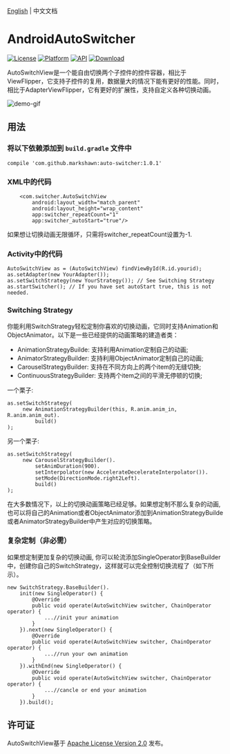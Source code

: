 [English](README.md)  |  中文文档

# AndroidAutoSwitcher
[![License](https://img.shields.io/badge/License-Apache%202.0-blue.svg)](https://opensource.org/licenses/Apache-2.0)
[![Platform](https://img.shields.io/badge/platform-android-green.svg)](http://developer.android.com/index.html)
[![API](https://img.shields.io/badge/API-12%2B-brightgreen.svg?style=flat)](https://android-arsenal.com/api?level=12)
[![Download](https://api.bintray.com/packages/markshawn/com.github.markshawn/auto-switcher/images/download.svg)](https://bintray.com/markshawn/com.github.markshawn/auto-switcher/_latestVersion)

AutoSwitchView是一个能自由切换两个子控件的控件容器，相比于ViewFlipper，它支持子控件的复用，数据量大的情况下能有更好的性能。同时，相比于AdapterViewFlipper，它有更好的扩展性，支持自定义各种切换动画。 

![demo-gif](https://github.com/Marksss/AndroidAutoSwitcher/blob/master/gif/demo.gif)
## 用法
### 将以下依赖添加到 `build.gradle` 文件中
```compile 'com.github.markshawn:auto-switcher:1.0.1'```
### XML中的代码
```
    <com.switcher.AutoSwitchView
        android:layout_width="match_parent"
        android:layout_height="wrap_content"
        app:switcher_repeatCount="1"
        app:switcher_autoStart="true"/>
```
如果想让切换动画无限循环，只需将switcher_repeatCount设置为-1.
### Activity中的代码
```
AutoSwitchView as = (AutoSwitchView) findViewById(R.id.yourid);
as.setAdapter(new YourAdapter());
as.setSwitchStrategy(new YourStrategy()); // See Switching Strategy
as.startSwitcher(); // If you have set autoStart true, this is not needed.
```
### Switching Strategy
你能利用SwitchStrategy轻松定制你喜欢的切换动画，它同时支持Animation和 ObjectAnimator。以下是一些已经提供的动画策略的建造者类：

 - AnimationStrategyBuilde:
 支持利用Animation定制自己的动画;
 - AnimatorStrategyBuilder: 
 支持利用ObjectAnimator定制自己的动画;
 - CarouselStrategyBuilder: 
 支持在不同方向上的两个item的无缝切换;
 - ContinuousStrategyBuilder: 
 支持两个item之间的平滑无停顿的切换;
 
 一个栗子:
 ```
 as.setSwitchStrategy(
      new AnimationStrategyBuilder(this, R.anim.anim_in, R.anim.anim_out).
          build()
);
 ```
 另一个栗子:
 ```
 as.setSwitchStrategy(
      new CarouselStrategyBuilder().
          setAnimDuration(900).
          setInterpolator(new AccelerateDecelerateInterpolator()).
          setMode(DirectionMode.right2Left).
          build()
);
 ```

在大多数情况下，以上的切换动画策略已经足够。如果想定制不那么复杂的动画, 也可以将自己的Animation或者ObjectAnimator添加到AnimationStrategyBuilde或者AnimatorStrategyBuilder中产生对应的切换策略。
### 复杂定制（非必需）
如果想定制更加复杂的切换动画, 你可以轮流添加SingleOperator到BaseBuilder中，创建你自己的SwitchStrategy，这样就可以完全控制切换流程了（如下所示）。
```
new SwitchStrategy.BaseBuilder().
    init(new SingleOperator() {
        @Override
        public void operate(AutoSwitchView switcher, ChainOperator operator) {
            ...//init your animation
        }
    }).next(new SingleOperator() {
        @Override
        public void operate(AutoSwitchView switcher, ChainOperator operator) {
            ...//run your own animation
        }
    }).withEnd(new SingleOperator() {
        @Override
        public void operate(AutoSwitchView switcher, ChainOperator operator) {
            ...//cancle or end your animation
        }
    }).build();
```
## 许可证
AutoSwitchView基于 [Apache License Version 2.0](LICENSE) 发布。